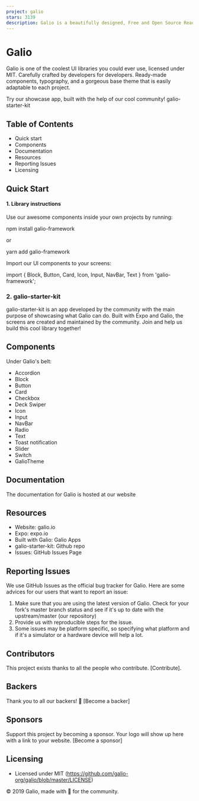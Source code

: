 ```yaml
---
project: galio
stars: 3139
description: Galio is a beautifully designed, Free and Open Source React Native Framework
---
```


Galio
=====

Galio is one of the coolest UI libraries you could ever use, licensed under MIT. Carefully crafted by developers for developers. Ready-made components, typography, and a gorgeous base theme that is easily adaptable to each project.

Try our showcase app, built with the help of our cool community! galio-starter-kit

Table of Contents
-----------------

-   Quick start
-   Components
-   Documentation
-   Resources
-   Reporting Issues
-   Licensing

Quick Start
-----------

#### 1\. Library instructions

Use our awesome components inside your own projects by running:

npm install galio-framework

or

yarn add galio-framework

Import our UI components to your screens:

import { Block, Button, Card, Icon, Input, NavBar, Text } from 'galio-framework';

### 2\. galio-starter-kit

galio-starter-kit is an app developed by the community with the main purpose of showcasing what Galio can do. Built with Expo and Galio, the screens are created and maintained by the community. Join and help us build this cool library together!

Components
----------

Under Galio's belt:

-   Accordion
-   Block
-   Button
-   Card
-   Checkbox
-   Deck Swiper
-   Icon
-   Input
-   NavBar
-   Radio
-   Text
-   Toast notification
-   Slider
-   Switch
-   GalioTheme

Documentation
-------------

The documentation for Galio is hosted at our website

Resources
---------

-   Website: galio.io
-   Expo: expo.io
-   Built with Galio: Galio Apps
-   galio-starter-kit: Github repo
-   Issues: GitHub Issues Page

Reporting Issues
----------------

We use GitHub Issues as the official bug tracker for Galio. Here are some advices for our users that want to report an issue:

1.  Make sure that you are using the latest version of Galio. Check for your fork's master branch status and see if it's up to date with the upstream/master (our repository)
2.  Provide us with reproducible steps for the issue.
3.  Some issues may be platform specific, so specifying what platform and if it's a simulator or a hardware device will help a lot.

Contributors
------------

This project exists thanks to all the people who contribute. \[Contribute\].

Backers
-------

Thank you to all our backers! 🙏 \[Become a backer\]

Sponsors
--------

Support this project by becoming a sponsor. Your logo will show up here with a link to your website. \[Become a sponsor\]

Licensing
---------

-   Licensed under MIT (https://github.com/galio-org/galio/blob/master/LICENSE)

© 2019 Galio, made with 💚 for the community.
